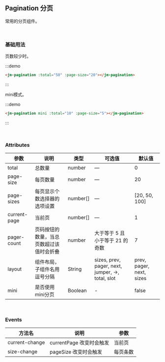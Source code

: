 ## Pagination 分页

常用的分页组件。

<br />

### 基础用法

页数较少时。

:::demo
```html
<jm-pagination :total="50" :page-size="20"></jm-pagination>
```
:::

mini模式。

:::demo

```html
<jm-pagination mini :total="10" :page-size="5"></jm-pagination>
```
:::

<br />


### Attributes
| 参数      | 说明    | 类型      | 可选值       | 默认值   |
|---------- |-------- |---------- |-------------  |-------- |
| total | 总数量 | number | — | 0 |
| page-size | 每页数量 | number | — |  20  |
| page-sizes | 每页显示个数选择器的选项设置 | number[]	 | — |  [20, 50, 100]  |
| current-page | 当前页 | number[]	 | — | 1 |
| pager-count | 页码按钮的数量，当总页数超过该值时会折叠 | number | 大于等于 5 且小于等于 21 的奇数 | 7 |
| layout | 组件布局，子组件名用逗号分隔 | String | sizes, prev, pager, next, jumper, ->, total, slot | prev, pager, next, sizes |
| mini | 是否使用mini分页 | Boolean | - | false |

<br />

### Events
| 方法名 | 说明 | 参数 |
| ------ | ------- | ------- |
| current-change | currentPage 改变时会触发 | 当前页 |
| size-change | pageSize 改变时会触发 | 每页条数 |
